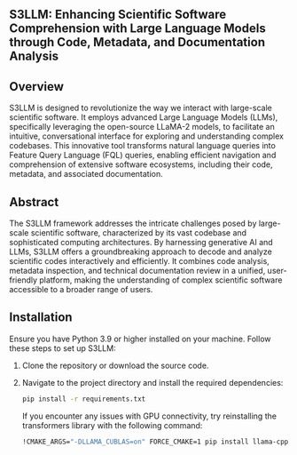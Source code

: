 ## S3LLM: Enhancing Scientific Software Comprehension with Large Language Models through Code, Metadata, and Documentation Analysis

## Overview

S3LLM is designed to revolutionize the way we interact with large-scale scientific software. It employs advanced Large Language Models (LLMs), specifically leveraging the open-source LLaMA-2 models, to facilitate an intuitive, conversational interface for exploring and understanding complex codebases. This innovative tool transforms natural language queries into Feature Query Language (FQL) queries, enabling efficient navigation and comprehension of extensive software ecosystems, including their code, metadata, and associated documentation.

## Abstract

The S3LLM framework addresses the intricate challenges posed by large-scale scientific software, characterized by its vast codebase and sophisticated computing architectures. By harnessing generative AI and LLMs, S3LLM offers a groundbreaking approach to decode and analyze scientific codes interactively and efficiently. It combines code analysis, metadata inspection, and technical documentation review in a unified, user-friendly platform, making the understanding of complex scientific software accessible to a broader range of users.

## Installation

Ensure you have Python 3.9 or higher installed on your machine. Follow these steps to set up S3LLM:

1. Clone the repository or download the source code.
2. Navigate to the project directory and install the required dependencies:

   ```bash
   pip install -r requirements.txt
   ```

   If you encounter any issues with GPU connectivity, try reinstalling the transformers library with the following command:

   ```bash
   !CMAKE_ARGS="-DLLAMA_CUBLAS=on" FORCE_CMAKE=1 pip install llama-cpp-python --force-reinstall --upgrade --no-cache-dir --verbose
   ```
